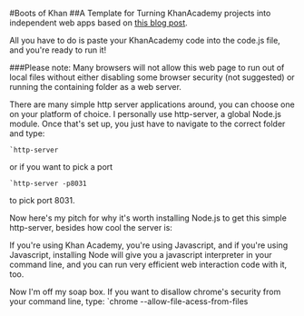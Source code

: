 #Boots of Khan
##A Template for Turning KhanAcademy projects into independent web apps based on [this blog post](http://www.petercollingridge.co.uk/blog/running-khan-academy-programs-your-computer).

All you have to do is paste your KhanAcademy code into the code.js file, and you're ready to run it!

###Please note:
Many browsers will not allow this web page to run out of local files without either disabling some browser security (not suggested) or running the containing folder as a web server.

There are many simple http server applications around, you can choose one on your platform of choice.  I personally use http-server, a global Node.js module.  Once that's set up, you just have to navigate to the correct folder and type:

	`http-server
or if you want to pick a port

	`http-server -p8031
to pick port 8031.

Now here's my pitch for why it's worth installing Node.js to get this simple http-server, besides how cool the server is:

If you're using Khan Academy, you're using Javascript, and if you're using Javascript, installing Node will give you a javascript interpreter in your command line, and you can run very efficient web interaction code with it, too.

Now I'm off my soap box.  If you want to disallow chrome's security from your command line, type:
	`chrome --allow-file-acess-from-files